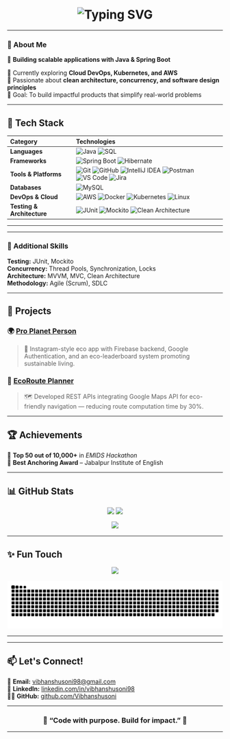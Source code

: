 <!-- ===================================================== -->
<!-- 🌟 VIBHANSHU SONI - GITHUB PROFILE README -->
<!-- ===================================================== -->

<h1 align="center">
  <img src="https://readme-typing-svg.herokuapp.com?font=Fira+Code&size=26&pause=1000&color=00FFAA&center=true&vCenter=true&width=600&lines=Hey+there!+👋+I'm+Vibhanshu+Soni!;Java+%26+Spring+Boot+Developer;Clean+Architecture+%7C+Cloud+%7C+DevOps+Enthusiast" alt="Typing SVG" />
</h1>

---

### 🌟 About Me  

🚀 **Building scalable applications with Java & Spring Boot**  

🌱 Currently exploring **Cloud DevOps, Kubernetes, and AWS**  
🧠 Passionate about **clean architecture, concurrency, and software design principles**  
🎯 Goal: To build impactful products that simplify real-world problems  

---

## 🧰 Tech Stack

| **Category** | **Technologies** |
|:-------------|:-----------------|
| **Languages** | ![Java](https://img.shields.io/badge/Java-orange?logo=openjdk&logoColor=white) ![SQL](https://img.shields.io/badge/SQL-blue?logo=database&logoColor=white) |
| **Frameworks** | ![Spring Boot](https://img.shields.io/badge/Spring%20Boot-6DB33F?logo=springboot&logoColor=white) ![Hibernate](https://img.shields.io/badge/Hibernate-59666C?logo=hibernate&logoColor=white) |
| **Tools & Platforms** | ![Git](https://img.shields.io/badge/Git-F05032?logo=git&logoColor=white) ![GitHub](https://img.shields.io/badge/GitHub-181717?logo=github&logoColor=white) ![IntelliJ IDEA](https://img.shields.io/badge/IntelliJ%20IDEA-000000?logo=intellijidea&logoColor=white) ![Postman](https://img.shields.io/badge/Postman-FF6C37?logo=postman&logoColor=white) ![VS Code](https://img.shields.io/badge/VS%20Code-0078d7?logo=visualstudiocode&logoColor=white) ![Jira](https://img.shields.io/badge/Jira-0052CC?logo=jira&logoColor=white) |
| **Databases** | ![MySQL](https://img.shields.io/badge/MySQL-4479A1?logo=mysql&logoColor=white) |
| **DevOps & Cloud** | ![AWS](https://img.shields.io/badge/AWS-232F3E?logo=amazonaws&logoColor=white) ![Docker](https://img.shields.io/badge/Docker-2496ED?logo=docker&logoColor=white) ![Kubernetes](https://img.shields.io/badge/Kubernetes-326CE5?logo=kubernetes&logoColor=white) ![Linux](https://img.shields.io/badge/Linux-FCC624?logo=linux&logoColor=black) |
| **Testing & Architecture** | ![JUnit](https://img.shields.io/badge/JUnit-25A162?logo=junit5&logoColor=white) ![Mockito](https://img.shields.io/badge/Mockito-4B8BBE?logo=mockito&logoColor=white) ![Clean Architecture](https://img.shields.io/badge/Clean%20Architecture-yellow?logoColor=black) |

---

---

### 🧩 Additional Skills  
**Testing:** JUnit, Mockito  
**Concurrency:** Thread Pools, Synchronization, Locks  
**Architecture:** MVVM, MVC, Clean Architecture  
**Methodology:** Agile (Scrum), SDLC  

---

## 💼 Projects  

### 🌍 [Pro Planet Person](https://github.com/Vibhanshusoni/ProPlanetPerson)
> 🌱 Instagram-style eco app with Firebase backend, Google Authentication, and an eco-leaderboard system promoting sustainable living.

### 🚗 [EcoRoute Planner](https://github.com/Vibhanshusoni/EcoRoutePlannerBackend)
> 🗺️ Developed REST APIs integrating Google Maps API for eco-friendly navigation — reducing route computation time by 30%.

---

## 🏆 Achievements  
🏅 **Top 50 out of 10,000+** in *EMIDS Hackathon*  
🎤 **Best Anchoring Award** – Jabalpur Institute of English  

---

## 📊 GitHub Stats  

<p align="center">
  <img src="https://github-readme-stats.vercel.app/api?username=Vibhanshusoni&show_icons=true&theme=tokyonight" height="180em" />
  <img src="https://github-readme-streak-stats.herokuapp.com/?user=Vibhanshusoni&theme=tokyonight" height="180em" />
</p>

<p align="center">
  <img src="https://github-readme-stats.vercel.app/api/top-langs/?username=Vibhanshusoni&layout=compact&theme=tokyonight" height="165em" />
</p>

---

## ✨ Fun Touch  

<p align="center">
  <img src="https://github-profile-trophy.vercel.app/?username=Vibhanshusoni&theme=darkhub&no-bg=true&no-frame=true&margin-w=5"/>
</p>

<p align="center">
  <img src="https://github.com/Platane/snk/raw/output/github-contribution-grid-snake.svg" alt="snake animation" />
</p>

---
---

## 📫 Let's Connect!  
📧 **Email:** [vibhanshusoni98@gmail.com](mailto:vibhanshusoni98@gmail.com)  
💼 **LinkedIn:** [linkedin.com/in/vibhanshusoni98](https://www.linkedin.com/in/vibhanshusoni98/)  
🧑‍💻 **GitHub:** [github.com/Vibhanshusoni](https://github.com/Vibhanshusoni)

---

<h3 align="center">💬 “Code with purpose. Build for impact.” 💬</h3>

---
